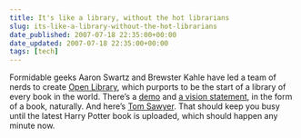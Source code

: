 ```yaml
---
title: It's like a library, without the hot librarians
slug: its-like-a-library-without-the-hot-librarians
date_published: 2007-07-18 22:35:00+00:00
date_updated: 2007-07-18 22:35:00+00:00
tags: [tech]
---
```

Formidable geeks Aaron Swartz and Brewster Kahle have led a team of nerds to create [Open Library](http://openlibrary.org/), which purports to be the start of a library of every book in the world. There’s a [demo](http://demo.openlibrary.org/) and [a vision statement](http://www.openlibrary.org/details/openlibrary), in the form of a book, naturally. And here’s [Tom Sawyer](http://openlibrary.org/details/adventuresoftoms00twaiuoft). That should keep you busy until the latest Harry Potter book is uploaded, which should happen any minute now.
